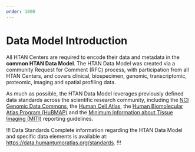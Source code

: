 ```yaml
---
order: 1000
---
```


# Data Model Introduction

All HTAN Centers are required to encode their data and metadata in the **common HTAN Data Model**. The HTAN Data Model was created via a community Request for Comment (RFC) process, with participation from all HTAN Centers, and covers clinical, biospecimen, genomic, transcriptomic, proteomic, imaging and spatial profiling data.

As much as possible, the HTAN Data Model leverages previously defined data standards across the scientific research community, including the [NCI Genomic Data Commons](https://gdc.cancer.gov/), the [Human Cell Atlas](https://www.humancellatlas.org/), the [Human Biomolecular Atlas Program (HuBMAP)](https://hubmapconsortium.org/) and the [Minimum Information about Tissue Imaging (MITI)](https://www.miti-consortium.org/) reporting guidelines.

!!! Data Standards
Complete information regarding the HTAN Data Model and specific data elements is available at: https://data.humantumoratlas.org/standards. 
!!!
